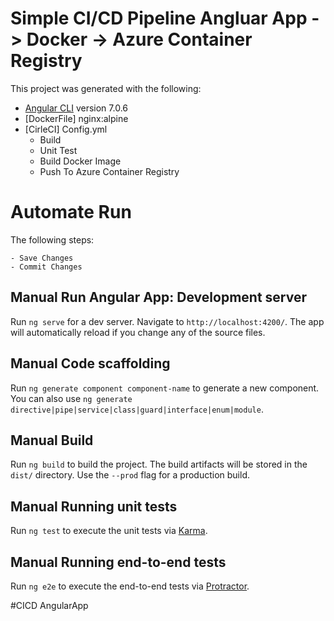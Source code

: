 # Simple CI/CD Pipeline Angluar App -> Docker -> Azure Container Registry

This project was generated with the following:

 - [Angular CLI](https://github.com/angular/angular-cli) version 7.0.6
 - [DockerFile] nginx:alpine
 - [CirleCI] Config.yml
      - Build
      - Unit Test
      - Build Docker Image
      - Push To Azure Container Registry

# Automate Run
  The following steps:

    - Save Changes
    - Commit Changes 

## Manual Run Angular App: Development server

Run `ng serve` for a dev server. Navigate to `http://localhost:4200/`. The app will automatically reload if you change any of the source files.

## Manual Code scaffolding

Run `ng generate component component-name` to generate a new component. You can also use `ng generate directive|pipe|service|class|guard|interface|enum|module`.

## Manual Build

Run `ng build` to build the project. The build artifacts will be stored in the `dist/` directory. Use the `--prod` flag for a production build.

## Manual Running unit tests

Run `ng test` to execute the unit tests via [Karma](https://karma-runner.github.io).

## Manual Running end-to-end tests

Run `ng e2e` to execute the end-to-end tests via [Protractor](http://www.protractortest.org/).

#CICD AngularApp
